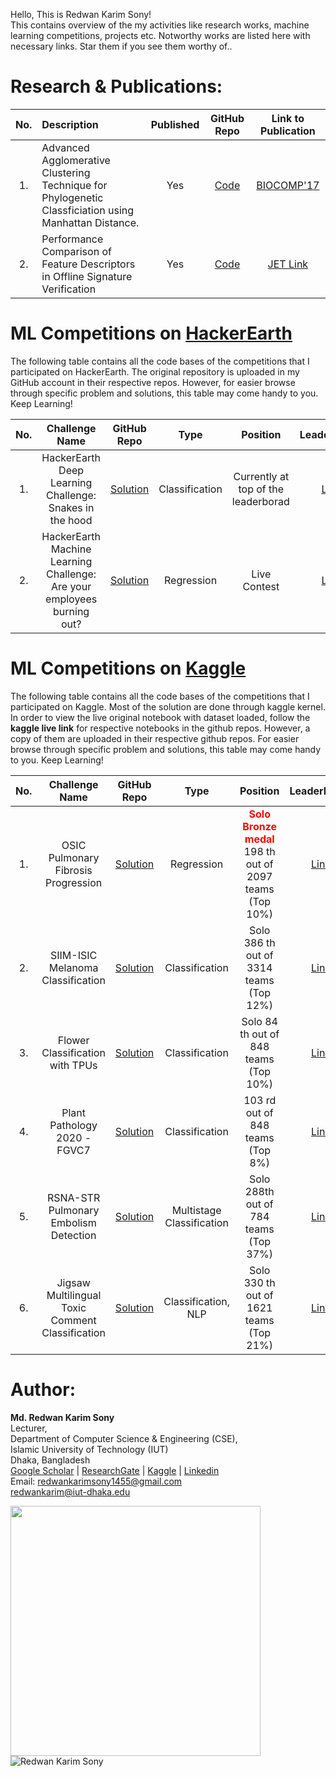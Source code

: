 Hello, This is Redwan Karim Sony! <br/>This contains overview of the my activities like research works, machine learning competitions, projects etc. Notworthy works are listed here with necessary links. Star them if you see them worthy of.. 


	
# Research & Publications:
|No.| Description | Published | GitHub Repo | Link to Publication|
|:---:|:-----------|:-----------:|:-------------:|:--------------------:|
|1. |Advanced Agglomerative Clustering Technique for Phylogenetic Classficiation using Manhattan Distance.| Yes | [Code](https://github.com/redwankarimsony/AACT)|[BIOCOMP'17](https://csce.ucmss.com/cr/books/2017/LFS/CSREA2017/BIC3194.pdf)|
|2. |Performance Comparison of Feature Descriptors in Offline Signature Verification | Yes | [Code](https://github.com/redwankarimsony/Offline-Signature-Verification)|[JET Link](http://jet.iutoic-dhaka.edu/assets/publishedPaper/14_1_1.pdf)|


	
	
# ML Competitions on [HackerEarth](https://www.hackerearth.com/challenges/)

The following table contains all the code bases of the competitions that I participated on HackerEarth. The original repository is uploaded in my GitHub account in their respective repos. However, for easier browse through specific problem and solutions, this table may come handy to you. Keep Learning!

| No. |                                  Challenge Name                                  |                                                                                           GitHub Repo                                                                                            |      Type      |                       Position                        | LeaderBoard |
| :-: | :------------------------------------------------------------------------------: | :-----------------------------------------------------------------------------------------------------------------------------------------------------------------------------------------: | :------------: | :---------------------------------------------------: | :---------: |
|  1.  |           HackerEarth Deep Learning Challenge: Snakes in the hood         |         [Solution](https://github.com/redwankarimsony/hackerearth-snake-in-the-hood)         | Classification |       Currently at top of the leaderborad       | [Link](https://www.hackerearth.com/challenges/competitive/hackerearth-deep-learning-challenge-snake-breed-detection/leaderboard/identify-the-snake-breed-5-66d9a9f5/) |
|  2. |           HackerEarth Machine Learning Challenge: Are your employees burning out?        |         [Solution](https://github.com/redwankarimsony/hackerearth_employee_burnout)         | Regression |       Live Contest      | [Link](https://www.hackerearth.com/challenges/competitive/hackerearth-machine-learning-challenge-predict-burnout-rate/leaderboard/predict-the-employee-burn-out-rate-7-6340b4e3/) |



# ML Competitions on [Kaggle](https://www.kaggle.com/)

The following table contains all the code bases of the competitions that I participated on Kaggle. Most of the solution are done through kaggle kernel. In order to view the live original notebook with dataset loaded, follow the **kaggle live link** for respective notebooks in the github repos.  However, a copy of them are uploaded in their respective github repos. For easier browse through specific problem and solutions, this table may come handy to you. Keep Learning!

| No. |                                  Challenge Name                                  |                                                                                         GitHub Repo                                                                                            |      Type      |                       Position                        | LeaderBoard |
| :-: | :------------------------------------------------------------------------------: | :-----------------------------------------------------------------------------------------------------------------------------------------------------------------------------------------: | :------------: | :---------------------------------------------------: | :---------: |
|  1.  |           OSIC Pulmonary Fibrosis Progression        |         [Solution](https://github.com/redwankarimsony/OSIC-Pulmonary-Fibrosis-Progression)         |  Regression |       <font color = 'red'> **Solo Bronze medal** </font> </br> 198 th out of 2097 teams (Top 10%)        | [Link](https://www.kaggle.com/c/osic-pulmonary-fibrosis-progression/leaderboard) |
|  2.  |           SIIM-ISIC Melanoma Classification         |         [Solution](https://github.com/redwankarimsony/SIIM-ISIC-Melanoma-Classification)         | Classification |       Solo 386 th out of 3314 teams (Top 12%)       | [Link](https://www.kaggle.com/c/siim-isic-melanoma-classification/leaderboard) |
|  3.  |           Flower Classification with TPUs        |         [Solution](https://github.com/redwankarimsony/Flower-Classification-with-TPUs)         | Classification |       Solo 84 th out of 848 teams (Top 10%)       | [Link](https://www.kaggle.com/c/flower-classification-with-tpus/leaderboard) |
|  4.  |           Plant Pathology 2020 - FGVC7      |         [Solution](https://github.com/redwankarimsony/Plant-Pathology-2020---FGVC7)         | Classification |       103 rd out of 848 teams (Top 8%)       | [Link](https://www.kaggle.com/c/plant-pathology-2020-fgvc7/leaderboard) |
| 5.   |RSNA-STR Pulmonary Embolism Detection |       [Solution](https://github.com/redwankarimsony/RSNA-STR-Pulmonary-Embolism-Detection/)         | Multistage Classification | Solo 288th out of 784 teams (Top 37%)       | [Link](https://www.kaggle.com/c/rsna-str-pulmonary-embolism-detection/leaderboard) |
| 6.   |Jigsaw Multilingual Toxic Comment Classification |       [Solution](https://github.com/redwankarimsony/Jigsaw-Multilingual-Toxic-Comment-Classification/)         | Classification, NLP | Solo 330 th out of 1621 teams (Top 21%)       | [Link](https://www.kaggle.com/c/jigsaw-multilingual-toxic-comment-classification/leaderboard) |





# Author: 
**Md. Redwan Karim Sony** <br/>
Lecturer, <br/>
Department of Computer Science & Engineering (CSE), <br/>
Islamic University of Technology (IUT) <br/>
Dhaka, Bangladesh <br/>
[Google Scholar](https://scholar.google.com/citations?user=bQeQW8AAAAAJ&hl=en) | [ResearchGate](https://www.researchgate.net/profile/Redwan_Sony)  | [Kaggle](https://www.kaggle.com/redwankarimsony) | [Linkedin](https://bd.linkedin.com/in/redwankarimsony/) </br>
Email: redwankarimsony1455@gmail.com<br>
	redwankarim@iut-dhaka.edu
	

[<img align="left" width="400" src="https://github-readme-stats.vercel.app/api?username=redwankarimsony&show_icons=true"/>](https://github.com/redwankarimsony/)
<p><img align='left' src="https://komarev.com/ghpvc/?username=redwankarimsony" alt="Redwan Karim Sony" /> </p>




